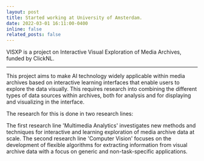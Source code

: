 ```yaml
---
layout: post
title: Started working at University of Amsterdam.
date: 2022-03-01 16:11:00-0400
inline: false
related_posts: false
---
```


VISXP is a project on Interactive Visual Exploration of Media Archives, funded by ClickNL.
***

This project aims to make AI technology widely applicable within media archives based on interactive learning interfaces that enable users to explore the data visually. This requires research into combining the different types of data sources within archives, both for analysis and for displaying and visualizing in the interface.

The research for this is done in two research lines:

The first research line 'Multimedia Analytics' investigates new methods and techniques for interactive and learning exploration of media archive data at scale.
The second research line 'Computer Vision' focuses on the development of flexible algorithms for extracting information from visual archive data with a focus on generic and non-task-specific applications.

